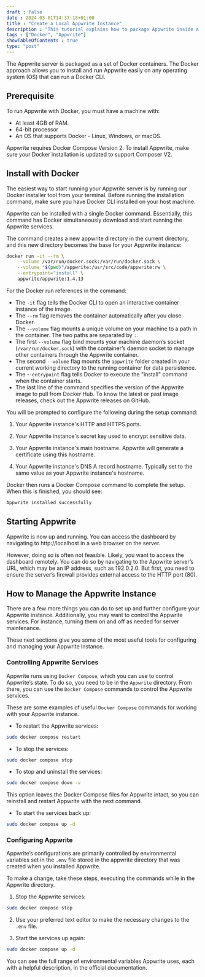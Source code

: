 ```yaml
--- 
draft : false
date : 2024-03-01T14:37:18+01:00
title : "Create a Local Appwrite Instance"
description : "This tutorial explains how to package Appwrite inside a Docker instance"
tags : ["Docker", "Appwrite"]
showTableOfContents : true
type: "post"
---
```


The Appwrite server is packaged as a set of Docker containers. The Docker approach allows you to install and run Appwrite easily on any operating system (OS) that can run a Docker CLI.

## Prerequisite

To run Appwrite with Docker, you must have a machine with:

* At least 4GB of RAM.
* 64-bit processor
* An OS that supports Docker - Linux, Windows, or macOS.

Appwrite requires Docker Compose Version 2. To install Appwrite, make sure your Docker installation is updated to support Composer V2.

## Install with Docker

The easiest way to start running your Appwrite server is by running our Docker installer tool from your terminal. Before running the installation command, make sure you have Docker CLI installed on your host machine.

Appwrite can be installed with a single Docker command. Essentially, this command has Docker simultaneously download and start running the Appwrite services.

The command creates a new appwrite directory in the current directory, and this new directory becomes the base for your Appwrite instance:
```bash
docker run -it --rm \
    --volume /var/run/docker.sock:/var/run/docker.sock \
    --volume "$(pwd)"/appwrite:/usr/src/code/appwrite:rw \
    --entrypoint="install" \
    appwrite/appwrite:1.4.13
```
For the Docker run references in the command:
* The `-it` flag tells the Docker CLI to open an interactive container instance of the image.
* The `--rm` flag removes the container automatically after you close Docker.
* The `--volume` flag mounts a unique volume on your machine to a path in the container. The two paths are separated by `:`.
* The first `--volume` flag bind mounts your machine daemon’s socket (`/var/run/docker.sock`) with the container’s daemon socket to manage other containers through the Appwrite container.
* The second `--volume` flag mounts the `appwrite` folder created in your current working directory to the running container for data persistence.
* The -`-entrypoint` flag tells Docker to execute the "install" command when the container starts.
* The last line of the command specifies the version of the Appwrite image to pull from Docker Hub. To know the latest or past image releases, check out the Appwrite releases on GitHub.

You will be prompted to configure the following during the setup command:

1. Your Appwrite instance's HTTP and HTTPS ports.

2. Your Appwrite instance's secret key used to encrypt sensitive data.

3. Your Appwrite instance's main hostname. Appwrite will generate a certificate using this hostname.

4. Your Appwrite instance's DNS A record hostname. Typically set to the same value as your Appwrite instance's hostname.

Docker then runs a Docker Compose command to complete the setup. When this is finished, you should see:
```bash
Appwrite installed successfully
```

## Starting Appwrite

Appwrite is now up and running. You can access the dashboard by navigating to http://localhost in a web browser on the server.

However, doing so is often not feasible. Likely, you want to access the dashboard remotely. You can do so by navigating to the Appwrite server’s URL, which may be an IP address, such as 192.0.2.0. But first, you need to ensure the server’s firewall provides external access to the HTTP port (80).

## How to Manage the Appwrite Instance

There are a few more things you can do to set up and further configure your Appwrite instance. Additionally, you may want to control the Appwrite services. For instance, turning them on and off as needed for server maintenance.

These next sections give you some of the most useful tools for configuring and managing your Appwrite instance.

### Controlling Appwrite Services

Appwrite runs using `Docker Compose`, which you can use to control Appwrite’s state. To do so, you need to be in the `Appwrite` directory. From there, you can use the `Docker Compose` commands to control the Appwrite services.

These are some examples of useful `Docker Compose` commands for working with your Appwrite instance.

* To restart the Appwrite services:
```bash
sudo docker compose restart
```

* To stop the services:
```bash
sudo docker compose stop
```

* To stop and uninstall the services:
```bash
sudo docker compose down -v
```
This option leaves the Docker Compose files for Appwrite intact, so you can reinstall and restart Appwrite with the next command.

* To start the services back up:
```bash
sudo docker compose up -d
```

### Configuring Appwrite

Appwrite’s configurations are primarily controlled by environmental variables set in the `.env` file stored in the appwrite directory that was created when you installed Appwrite.

To make a change, take these steps, executing the commands while in the Appwrite directory.

1. Stop the Appwrite services:
```bash
sudo docker compose stop
```

2. Use your preferred text editor to make the necessary changes to the `.env` file.

3. Start the services up again:
```bash
sudo docker compose up -d
```
You can see the full range of environmental variables Appwrite uses, each with a helpful description, in the official documentation.

